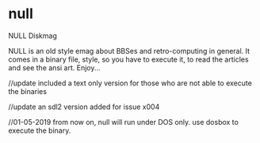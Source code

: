 # null
NULL Diskmag

NULL is an old style emag about BBSes and retro-computing in general. It
comes in a binary file, style, so you have to execute it, to read the
articles and see the ansi art. Enjoy...

//update 
included a text only version for those who are not able to execute the binaries

//update
an sdl2 version added for issue x004

//01-05-2019
from now on, null will run under DOS only. use dosbox to execute the binary.
